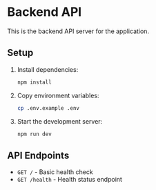 # Backend API

This is the backend API server for the application.

## Setup

1. Install dependencies:
   ```bash
   npm install
   ```

2. Copy environment variables:
   ```bash
   cp .env.example .env
   ```

3. Start the development server:
   ```bash
   npm run dev
   ```

## API Endpoints

- `GET /` - Basic health check
- `GET /health` - Health status endpoint